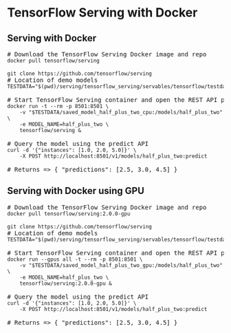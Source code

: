 # TensorFlow Serving with Docker

## Serving with Docker

<pre class="prettyprint lang-bsh">
# Download the TensorFlow Serving Docker image and repo
<code class="devsite-terminal">docker pull tensorflow/serving</code><br/>
<code class="devsite-terminal">git clone https://github.com/tensorflow/serving</code>
# Location of demo models
<code class="devsite-terminal">TESTDATA="$(pwd)/serving/tensorflow_serving/servables/tensorflow/testdata"</code>

# Start TensorFlow Serving container and open the REST API port
<code class="devsite-terminal">docker run -t --rm -p 8501:8501 \
    -v "$TESTDATA/saved_model_half_plus_two_cpu:/models/half_plus_two" \
    -e MODEL_NAME=half_plus_two \
    tensorflow/serving &</code>

# Query the model using the predict API
<code class="devsite-terminal">curl -d '{"instances": [1.0, 2.0, 5.0]}' \
    -X POST http://localhost:8501/v1/models/half_plus_two:predict</code><br/>
# Returns => { "predictions": [2.5, 3.0, 4.5] }
</pre>


## Serving with Docker using GPU

<pre class="prettyprint lang-bsh">
# Download the TensorFlow Serving Docker image and repo
<code class="devsite-terminal">docker pull tensorflow/serving:2.0.0-gpu</code><br/>
<code class="devsite-terminal">git clone https://github.com/tensorflow/serving</code>
# Location of demo models
<code class="devsite-terminal">TESTDATA="$(pwd)/serving/tensorflow_serving/servables/tensorflow/testdata"</code>

# Start TensorFlow Serving container and open the REST API port
<code class="devsite-terminal">docker run --gpus all -t --rm -p 8501:8501 \
    -v "$TESTDATA/saved_model_half_plus_two_gpu:/models/half_plus_two" \
    -e MODEL_NAME=half_plus_two \
    tensorflow/serving:2.0.0-gpu &</code>

# Query the model using the predict API
<code class="devsite-terminal">curl -d '{"instances": [1.0, 2.0, 5.0]}' \
    -X POST http://localhost:8501/v1/models/half_plus_two:predict</code><br/>
# Returns => { "predictions": [2.5, 3.0, 4.5] }
</pre>
